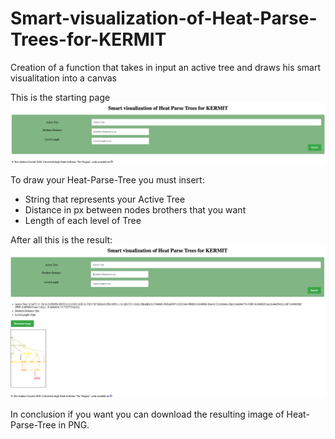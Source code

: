 # Smart-visualization-of-Heat-Parse-Trees-for-KERMIT
Creation of a function that takes in input an active tree and draws his smart visualitation into a canvas


This is the starting page 
![Image](/img/img1.png)

To draw your Heat-Parse-Tree you must insert:
- String that represents your Active Tree
- Distance in px between nodes brothers that you want
- Length of each level of Tree

After all this is the result:
![Image](/img/img2.png)

In conclusion if you want you can download the resulting image of Heat-Parse-Tree in PNG.
